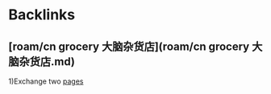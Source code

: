 
# Backlinks
## [roam/cn grocery 大脑杂货店](roam/cn grocery 大脑杂货店.md)
1)Exchange two [pages](pages.md)

